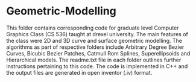  # Geometric-Modelling
This folder contains corresponding code for graduate level Computer Graphics Class (CS 536) taught at drexel university. The main features of the class were 2D and 3D curve and surface geometric modelling. The algorithms as part of respective folders include Arbitrary Degree Bezier Curves, Bicubic Bezier Patches, Catmull Rom Splines, Superellipsoids and Hierarchical models. The readme.txt file in each folder outlines further instructions pertaining to this code. The code is implemented in C++ and the output files are generated in open inventor (.iv) format.
